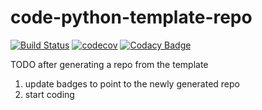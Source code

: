 # code-python-template-repo

[![Build Status](https://travis-ci.org/masterbranch-io/code-python-template-repo.svg?branch=master)](https://travis-ci.org/masterbranch-io/code-python-template-repo)
[![codecov](https://codecov.io/gh/masterbranch-io/code-python-template-repo/branch/master/graph/badge.svg)](https://codecov.io/gh/masterbranch-io/code-python-template-repo)
[![Codacy Badge](https://api.codacy.com/project/badge/Grade/99d764fe6586436f82d34c8686405844)](https://www.codacy.com/gh/masterbranch-io/code-python-template-repo?utm_source=github.com&amp;utm_medium=referral&amp;utm_content=masterbranch-io/code-python-template-repo&amp;utm_campaign=Badge_Grade)

TODO after generating a repo from the template

1.  update badges to point to the newly generated repo
2.  start coding
